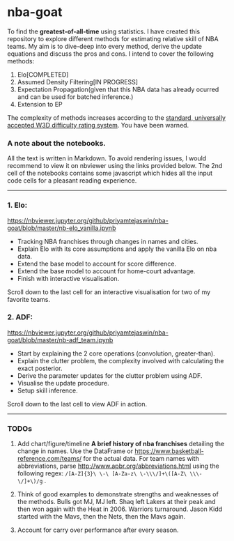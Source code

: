 # nba-goat

To find the **greatest-of-all-time** using statistics. I have created this repository to explore different methods for estimating relative skill of NBA teams. My aim is to dive-deep into every method, derive the update equations and discuss the pros and cons. I intend to cover the following methods:
1. Elo[COMPLETED]
2. Assumed Density Filtering[IN PROGRESS]
3. Expectation Propagation(given that this NBA data has already ocurred and can be used for batched inference.)
4. Extension to EP

The complexity of methods increases according to the [standard, universally accepted W3D difficulty rating system](http://agentpalmer.com/wp-content/uploads/2014/10/Setting-your-Wolfenstein-3D-Difficulty-Level.jpg). You have been warned.

### A note about the notebooks.

All the text is written in Markdown. To avoid rendering issues, I would recommend to view it on nbviewer using the links provided below. The 2nd cell of the notebooks contains some javascript which hides all the input code cells for a pleasant reading experience. 

---

### 1. Elo:
https://nbviewer.jupyter.org/github/priyamtejaswin/nba-goat/blob/master/nb-elo_vanilla.ipynb
- Tracking NBA franchises through changes in names and cities.
- Explain Elo with its core assumptions and apply the vanilla Elo on nba data.
- Extend the base model to account for score difference.
- Extend the base model to account for home-court advantage.
- Finish with interactive visualisation.

Scroll down to the last cell for an interactive visualisation for two of my favorite teams.

### 2. ADF:
https://nbviewer.jupyter.org/github/priyamtejaswin/nba-goat/blob/master/nb-adf_team.ipynb
- Start by explaining the 2 core operations (convolution, greater-than).
- Explain the clutter problem, the complexity involved with calculating the exact posterior.
- Derive the parameter updates for the clutter problem using ADF.
- Visualise the update procedure.
- Setup skill inference.

Scroll down to the last cell to view ADF in action.

---

### TODOs

1. Add chart/figure/timeline **A brief history of nba franchises** detailing the change in names. Use the DataFrame or https://www.basketball-reference.com/teams/ for the actual data. For team names with abbreviations, parse http://www.apbr.org/abbreviations.html using the following regex: `/[A-Z]{3}\ \-\ [A-Za-z\ \-\\\/]+\([A-Z\ \\\-\/]+\)/g` .

2. Think of good examples to demonstrate strengths and weaknesses of the methods. Bulls got MJ, MJ left. Shaq left Lakers at their peak and then won again with the Heat in 2006. Warriors turnaround. Jason Kidd started with the Mavs, then the Nets, then the Mavs again.

3. Account for carry over performance after every season.

